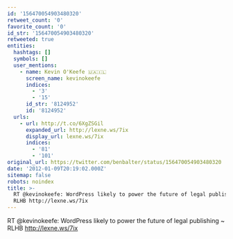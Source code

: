 ```yaml
---
id: '156470054903480320'
retweet_count: '0'
favorite_count: '0'
id_str: '156470054903480320'
retweeted: true
entities:
  hashtags: []
  symbols: []
  user_mentions:
    - name: Kevin O'Keefe 🇺🇦🇮🇱
      screen_name: kevinokeefe
      indices:
        - '3'
        - '15'
      id_str: '8124952'
      id: '8124952'
  urls:
    - url: http://t.co/6XgZSGil
      expanded_url: http://lexne.ws/7ix
      display_url: lexne.ws/7ix
      indices:
        - '81'
        - '101'
original_url: https://twitter.com/benbalter/status/156470054903480320
date: '2012-01-09T20:19:02.000Z'
sitemap: false
robots: noindex
title: >-
  RT @kevinokeefe: WordPress likely to power the future of legal publishing ~
  RLHB http://lexne.ws/7ix
---
```


RT @kevinokeefe: WordPress likely to power the future of legal publishing ~ RLHB http://lexne.ws/7ix